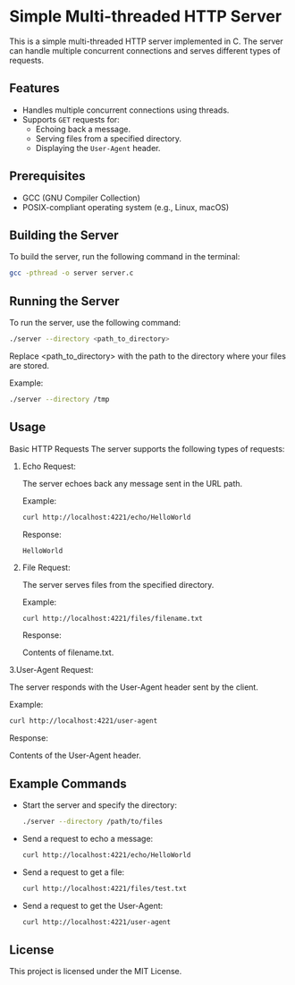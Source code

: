 # Simple Multi-threaded HTTP Server

This is a simple multi-threaded HTTP server implemented in C. The server can handle multiple concurrent connections and serves different types of requests.

## Features

- Handles multiple concurrent connections using threads.
- Supports `GET` requests for:
  - Echoing back a message.
  - Serving files from a specified directory.
  - Displaying the `User-Agent` header.

## Prerequisites

- GCC (GNU Compiler Collection)
- POSIX-compliant operating system (e.g., Linux, macOS)

## Building the Server

  To build the server, run the following command in the terminal:
  
  ```sh
  gcc -pthread -o server server.c
  ```
## Running the Server
  To run the server, use the following command:

  ```sh
  ./server --directory <path_to_directory>
  ```
  Replace <path_to_directory> with the path to the directory where your files are stored.

  Example:
  
  ```sh
  ./server --directory /tmp
  ```
## Usage
  Basic HTTP Requests
  The server supports the following types of requests:

1. Echo Request:

    The server echoes back any message sent in the URL path.
    
    Example:
    
      ```sh
      curl http://localhost:4221/echo/HelloWorld
      ```
    
    Response:
    
      ```
      HelloWorld
      ```
2. File Request:

    The server serves files from the specified directory.

    Example:
      
      ```sh
      curl http://localhost:4221/files/filename.txt
      ```
    Response:
    
      Contents of filename.txt.

3.User-Agent Request:

  The server responds with the User-Agent header sent by the client.
  
  Example:
  
  ```sh
  curl http://localhost:4221/user-agent
  ```
  Response:
  
  Contents of the User-Agent header.

##  Example Commands

- Start the server and specify the directory:
  ```sh
  ./server --directory /path/to/files
  ```
- Send a request to echo a message:
  ```sh
  curl http://localhost:4221/echo/HelloWorld
  ```

- Send a request to get a file:
  ```sh
  curl http://localhost:4221/files/test.txt
  ```

- Send a request to get the User-Agent:

  ```sh
  curl http://localhost:4221/user-agent
  ```

## License
This project is licensed under the MIT License.
